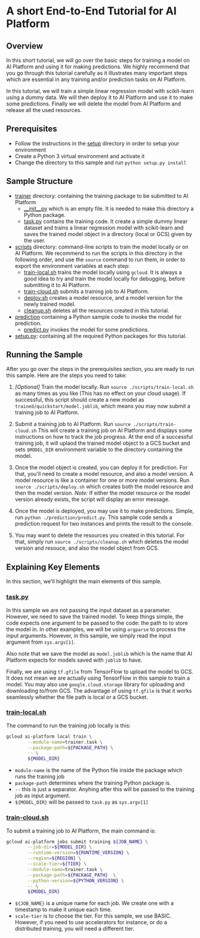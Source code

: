 # A short End-to-End Tutorial for AI Platform

## Overview

In this short tutorial, we will go over the basic steps for training a model
on AI Platform and using it for making predictions. We highly recommend that 
you go through this tutorial carefully as it illustrates many important steps which 
are essential in any training and/or prediction tasks on AI Platform.

In this tutorial, we will train a simple linear regression model with scikit-learn
using a dummy data. We will then deploy it to AI Platform and use it to make some
predictions. Finally we will delete the model from AI Platform and release all the used resources.

## Prerequisites

* Follow the instructions in the [setup](../setup) directory in order to setup your environment
* Create a Python 3 virtual environment and activate it
* Change the directory to this sample and run `python setup.py install`

## Sample Structure

* [trainer](./trainer) directory: containing the training package to be submitted to AI Platform
  * [__init__py](./trainer/__init__.py) which is an empty file. It is needed to make this directory a Python package.
  * [task.py](./trainer/task.py) contains the training code. It create a simple dummy linear dataset
  and trains a linear regression model with scikit-learn and saves the trained model
  object in a directory (local or GCS) given by the user. 
* [scripts](./scripts) directory: command-line scripts to train the model locally or on AI Platform.
  We recommend to run the scripts in this directory in the following order, and use
  the `source` command to run them, in order to export the environment variables at each step:
  * [train-local.sh](./scripts/train-local.sh) trains the model locally using `gcloud`. It is always a
  good idea to try and train the model locally for debugging, before submitting it to AI Platform.
  * [train-cloud.sh](./scripts/train-cloud.sh) submits a training job to AI Platform.
  * [deploy.sh](./scripts/deploy.sh) creates a model resource, and a model version for the newly trained model.
  * [cleanup.sh](./scripts/cleanup.sh) deletes all the resources created in this tutorial.
* [prediction](./prediction) containing a Python sample code to invoke the model for prediction.
  * [predict.py](./prediction/predict.py) invokes the model for some predictions.
* [setup.py](./setup.py): containing all the required Python packages for this tutorial.


## Running the Sample

After you go over the steps in the prerequisites section, you are ready to run this sample.
Here are the steps you need to take:

1. _[Optional]_ Train the model locally. Run `source ./scripts/train-local.sh` as many times as
you like (This has no effect on your cloud usage). If successful, this script should
create a new model as `trained/quickstart/model.joblib`, which means you may now submit a
training job to AI Platform.

2. Submit a training job to AI Platform. Run `source ./scripts/train-cloud.sh` This will create a 
training job on AI Platform and displays some instructions on how to track the job progress.
At the end of a successful training job, it will uplaod the trained model object to a GCS
bucket and sets `$MODEL_DIR` environment variable to the directory containing the model.

3. Once the model object is created, you can deploy it for prediction. For that,
you'll need to create a model resource, and also a model version. A model resource is
like a container for one or more model versions. Run `source ./scripts/deploy.sh` which 
creates both the model resource and then the model version. _Note:_ If either the model
resource or the model version already exists, the script will display an error message.

4. Once the model is deployed, you may use it to make predictions. Simple, run 
`python ./prediction/predict.py`. This sample code sends a prediction request for two 
instances and prints the result to the console.

5. You may want to delete the resources you created in this tutorial. For that, simply 
run `source ./scripts/cleanup.sh` which deletes the model version and resouce, and also
the model object from GCS.

## Explaining Key Elements

In this section, we'll highlight the main elements of this sample.

### [task.py](./trainer/task.py)

In this sample we are not passing the input dataset as a parameter. However, we need
to save the trained model. To keep things simple, the code expects one argument
to be passed to the code: the path to to store the model in. In other examples, we will
be using `argparse` to process the input arguments. However, in this sample, we simply
read the input argument from `sys.argv[1]`.

Also note that we save the model as `model.joblib` which is
the name that AI Platform expects for models saved with `joblib` to have.

Finally, we are using `tf.gfile` from TensorFlow to upload the model to GCS. It does
not mean we are actually using TensorFlow in this sample to train a model. You may 
also use `google.cloud.storage` library for uploading and downloading to/from GCS.
The advantage of using `tf.gfile` is that it works seamlessly whether the file
path is local or a GCS bucket.

### [train-local.sh](./scripts/train-local.sh)

The command to run the training job locally is this:

```bash
gcloud ai-platform local train \
        --module-name=trainer.task \
        --package-path=${PACKAGE_PATH} \
        -- \
        ${MODEL_DIR}
```

* `module-name` is the name of the Python file inside the package which runs the training job
* `package-path` determines where the training Python package is.
* `--` this is just a separator. Anyhing after this will be passed to the training job as input argument.
* `${MODEL_DIR}` will be passed to `task.py` as `sys.argv[1]`

### [train-cloud.sh](./scripts/train-cloud.sh)

To submit a training job to AI Platform, the main command is:

```bash
gcloud ai-platform jobs submit training ${JOB_NAME} \
        --job-dir=${MODEL_DIR} \
        --runtime-version=${RUNTIME_VERSION} \
        --region=${REGION} \
        --scale-tier=${TIER} \
        --module-name=trainer.task \
        --package-path=${PACKAGE_PATH}  \
        --python-version=${PYTHON_VERSION} \
        -- \
        ${MODEL_DIR}
```

* `${JOB_NAME}` is a unique name for each job. We create one with a timestamp to make it unique each time.
* `scale-tier` is to choose the tier. For this sample, we use BASIC. However, if you need
to use accelerators for instance, or do a distributed training, you will need a different tier. 
